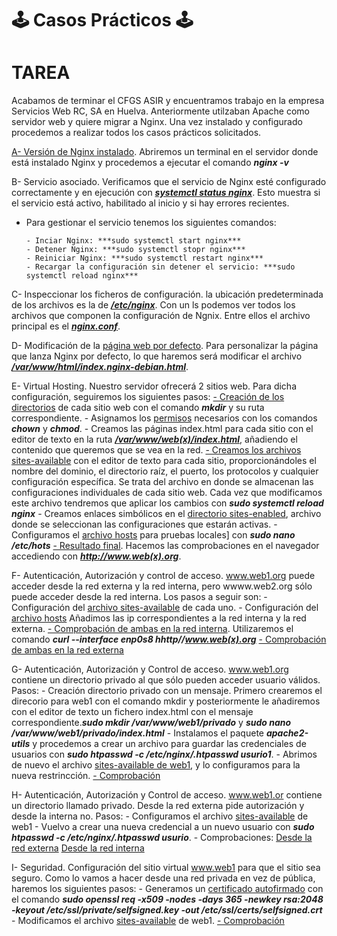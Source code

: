 # 🕹️ Casos Prácticos 🕹️

# TAREA
Acabamos de terminar el CFGS ASIR y encuentramos trabajo en la empresa Servicios Web RC, SA en Huelva.  Anteriormente utilzaban Apache como servidor web y quiere migrar a Nginx. Una vez instalado y configurado procedemos a realizar todos los casos prácticos solicitados.

[A- Versión de Nginx instalado](). Abriremos un terminal en el servidor donde está instalado Nginx y procedemos a ejecutar el comando ***nginx -v***

B- Servicio asociado. Verificamos que el servicio de Nginx esté configurado correctamente y en ejecución con [***systemctl status nginx***](). Esto muestra si el servicio está activo, habilitado al inicio y si hay errores recientes. 

- Para gestionar el servicio tenemos los siguientes comandos:
  
      - Inciar Nginx: ***sudo systemctl start nginx***
      - Detener Nginx: ***sudo systemctl stopr nginx***
      - Reiniciar Nginx: ***sudo systemctl restart nginx***
      - Recargar la configuración sin detener el servicio: ***sudo systemctl reload nginx***

C- Inspeccionar los ficheros de configuración. la ubicación predeterminada de los archivos es la de [***/etc/nginx***](). Con un ls podemos ver todos los archivos que componen la configuración de Ngnix. Entre ellos el archivo principal es el [***nginx.conf***]().
  
D- Modificación de la [página web por defecto](). Para personalizar la página que lanza Nginx por defecto, lo que haremos será modificar el archivo [***/var/www/html/index.nginx-debian.html***]().

E- Virtual Hosting. Nuestro servidor ofrecerá 2 sitios web. Para dicha configuración, seguiremos los siguientes pasos:
    [- Creación de los directorios]() de cada sitio web con el comando ***mkdir*** y su ruta correspondiente.
    - Asignamos los [permisos]() necesarios con los comandos ***chown*** y ***chmod***.
    - Creamos las páginas index.html para cada sitio con el editor de texto en la ruta [***/var/www/web(x)/index.html***](), añadiendo el contenido que queremos que se vea en la red.
     [- Creamos los archivos sites-available]() con el editor de texto para cada sitio, proporcionándoles el nombre del dominio, el directorio raíz, el puerto, los protocolos y cualquier configuración específica. Se trata del archivo en donde se almacenan las configuraciones individuales de cada sitio web. Cada vez que modificamos este archivo tendremos que aplicar los cambios con ***sudo systemctl reload nginx***
     - Creamos enlaces simbólicos en el [directorio sites-enabled](), archivo donde se seleccionan las configuraciones que estarán activas.
     - Configuramos el [archivo hosts]() para pruebas locales] con ***sudo nano /etc/hots***
     [- Resultado final](). Hacemos las comprobaciones en el navegador accediendo con ***http://www.web(x).org***.
     
  F- Autenticación, Autorización y control de acceso. www.web1.org puede acceder desde la red externa y la red interna, pero wwww.web2.org sólo puede acceder desde la red interna. Los pasos a seguir son:
      - Configuración del [archivo sites-available]() de cada uno.
      - Configuración del [archivo hosts]() Añadimos las ip correspondientes a la red interna y la red externa.
      [- Comprobación de ambas en la red interna](). Utilizaremos el comando ***curl --interface enp0s8 hhttp//www.web(x).org***
      [- Comprobación de ambas en la red externa]()
      
  G- Autenticación, Autorización y Control de acceso. www.web1.org contiene un directorio privado al que sólo pueden acceder usuario válidos. Pasos:
      - Creación directorio privado con un mensaje. Primero crearemos el direcorio para web1 con el comando mkdir y posteriormente le añadiremos con el editor de texto un fichero index.html con el mensaje correspondiente.***sudo mkdir /var/www/web1/privado*** y ***sudo nano /var/www/web1/privado/index.html*** 
      - Instalamos el paquete ***apache2-utils***  y procedemos a crear un archivo para guardar las credenciales de usuarios con ***sudo htpasswd -c /etc/nginx/.htpasswd usurio1***.
      - Abrimos de nuevo el archivo [sites-available de web1](), y lo configuramos para la nueva restrincción.
      [- Comprobación]() 
      
  H- Autenticación, Autorización y Control de acceso. www.web1.or contiene un directorio llamado privado. Desde la red externa pide autorización y desde la interna no. Pasos:
      - Configuramos el archivo [sites-available]() de web1
      - Vuelvo a crear una nueva credencial a un nuevo usuario con ***sudo htpasswd -c /etc/nginx/.htpasswd usurio***.
      - Comprobaciones: [Desde la red externa]() [Desde la red interna]()
      
  I- Seguridad. Configuración del sitio virtual www.web1 para que el sitio sea seguro. Como lo vamos a hacer desde una red privada en vez de pública, haremos los siguientes pasos:
      - Generamos un [certificado autofirmado]() con el comando ***sudo openssl req -x509 -nodes -days 365 -newkey rsa:2048 -keyout /etc/ssl/private/selfsigned.key -out /etc/ssl/certs/selfsigned.crt***
      - Modificamos el archivo [sites-available]() de web1.
      [- Comprobación]()
